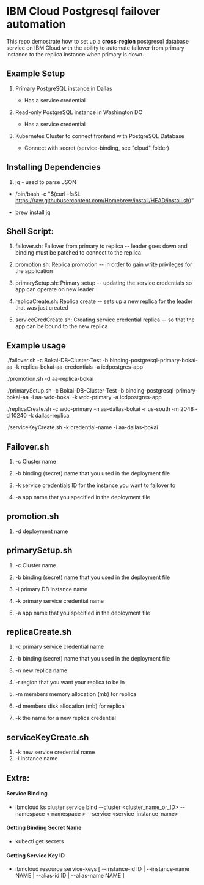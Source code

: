 
# IBM Cloud Postgresql failover automation

This repo demostrate how to set up a **cross-region** postgresql database service on IBM Cloud with the ability to automate failover from primary instance to the replica instance when primary is down.
  

## Example Setup

1. Primary PostgreSQL instance in Dallas
    - Has a service credential

2. Read-only PostgreSQL instance in Washington DC
    - Has a service credential

3. Kubernetes Cluster to connect frontend with PostgreSQL Database
    - Connect with secret (service-binding, see "cloud" folder)
  

## Installing Dependencies

1. jq - used to parse JSON

* /bin/bash -c "$(curl -fsSL https://raw.githubusercontent.com/Homebrew/install/HEAD/install.sh)"

* brew install jq

 ## Shell Script:
 1. failover.sh: Failover from primary to replica
    -- leader goes down and binding must be patched to connect to the replica  

2. promotion.sh: Replica promotion
    -- in order to gain write privileges for the application  

3. primarySetup.sh: Primary setup
    -- updating the service credentials so app can operate on new leader  

4. replicaCreate.sh: Replica create
    -- sets up a new replica for the leader that was just created  

5. serviceCredCreate.sh: Creating service credential replica
    -- so that the app can be bound to the new replica

## Example usage    
./failover.sh -c Bokai-DB-Cluster-Test -b binding-postgresql-primary-bokai-aa -k replica-bokai-aa-credentials -a icdpostgres-app

./promotion.sh -d aa-replica-bokai

./primarySetup.sh -c Bokai-DB-Cluster-Test -b binding-postgresql-primary-bokai-aa -i aa-wdc-bokai -k wdc-primary -a icdpostgres-app

./replicaCreate.sh -c wdc-primary -n aa-dallas-bokai -r us-south -m 2048 -d 10240 -k dallas-replica

./serviceKeyCreate.sh -k credential-name -i aa-dallas-bokai

## Failover.sh


1. -c Cluster name

2. -b binding (secret) name that you used in the deployment file

3. -k service credentials ID for the instance you want to failover to

4. -a app name that you specified in the deployment file



## promotion.sh

1. -d deployment name

  
## primarySetup.sh

1. -c Cluster name

2. -b binding (secret) name that you used in the deployment file

3. -i primary DB instance name
4. -k primary service credential name

5. -a app name that you specified in the deployment file

## replicaCreate.sh

1. -c primary service credential name

2. -b binding (secret) name that you used in the deployment file

3. -n new replica name
4. -r region that you want your replica to be in
5. -m members memory allocation (mb) for replica
6. -d members disk allocation (mb) for replica
7. -k the name for a new replica credential
## serviceKeyCreate.sh

1. -k new service credential name
2. -i instance name
  
## Extra:

#### Service Binding

* ibmcloud ks cluster service bind --cluster <cluster_name_or_ID> --namespace < namespace > --service <service_instance_name>

  

#### Getting Binding Secret Name

* kubectl get secrets



#### Getting Service Key ID

* ibmcloud resource service-keys [ --instance-id ID | --instance-name NAME | --alias-id ID | --alias-name NAME ]

